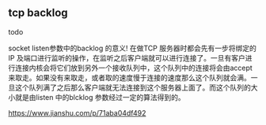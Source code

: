 ## tcp backlog
todo

socket listen参数中的backlog 的意义!
在做TCP 服务器时都会先有一步将绑定的IP 及端口进行监听的操作，在监听之后客户端就可以进行连接了。一旦有客户进行连接内核会将它们放到另外一个接收队列中，这个队列中的连接将会由accept 来取走。如果没有来取走，或者取的速度慢于连接的速度那么这个队列就会满。一旦这个队列满了之后那么客户端就无法连接到这个服务器上面了。而这个队列的大小就是由listen 中的blcklog 参数经过一定的算法得到的。

https://www.jianshu.com/p/71aba04df492